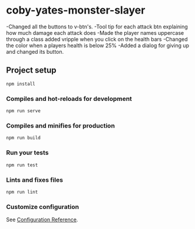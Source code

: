 # coby-yates-monster-slayer
-Changed all the buttons to v-btn's.
-Tool tip for each attack btn explaining how much damage each attack does
-Made the player names uppercase through a class
added vripple when you click on the health bars
-Changed the color when a players health is below 25%
-Added a dialog for giving up and changed its button.


## Project setup
```
npm install
```

### Compiles and hot-reloads for development
```
npm run serve
```

### Compiles and minifies for production
```
npm run build
```

### Run your tests
```
npm run test
```

### Lints and fixes files
```
npm run lint
```

### Customize configuration
See [Configuration Reference](https://cli.vuejs.org/config/).
